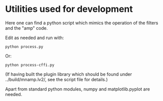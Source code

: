 # Utilities used for development

Here one can find a python script which mimics the operation of the filters and the "amp" code.

Edit as needed and run with:

    python process.py

Or:

    python process-cffi.py

(If having built the plugin library which should be found under ../build/mnamp.lv2/, see the script file for details.)

Apart from standard python modules, numpy and matplotlib.pyplot are needed.

